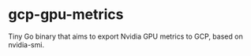 # gcp-gpu-metrics
Tiny Go binary that aims to export Nvidia GPU metrics to GCP, based on nvidia-smi.
